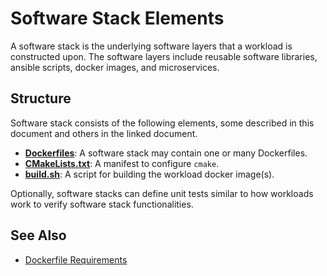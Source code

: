 
# Software Stack Elements

A software stack is the underlying software layers that a workload is constructed upon. The software layers include reusable software libraries, ansible scripts, docker images, and microservices.

## Structure

Software stack consists of the following elements, some described in this document and others in the linked document. 

- **[Dockerfiles][dockerfile]**: A software stack may contain one or many Dockerfiles.   
- **[CMakeLists.txt][cmakelists]**: A manifest to configure `cmake`.  
- **[build.sh][build]**: A script for building the workload docker image(s).  

Optionally, software stacks can define unit tests similar to how workloads work to verify software stack functionalities.  

## See Also

- [Dockerfile Requirements][dockerfile]

[dockerfile]: dockerfile.md
[cmakelists]: cmakelists.md
[build]: build.md
